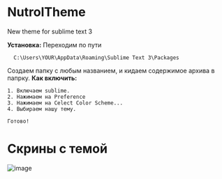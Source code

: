 # NutrolTheme
New theme for sublime text 3

**Установка:**
  Переходим по пути
  
	  C:\Users\YOUR\AppData\Roaming\Sublime Text 3\Packages


Создаем папку с любым названием, и кидаем содержимое архива в папрку.
**Как включить:**

	1. Включаем sublime.
	2. Нажимаем на Preference
	3. Нажимаем на Celect Color Scheme...
	4. Выбираем нашу тему.
	
	Готово!

# **Скрины с темой**

![image](https://user-images.githubusercontent.com/85965186/126050846-3e4f085a-546b-4f09-8c79-2fff5368e538.png)


